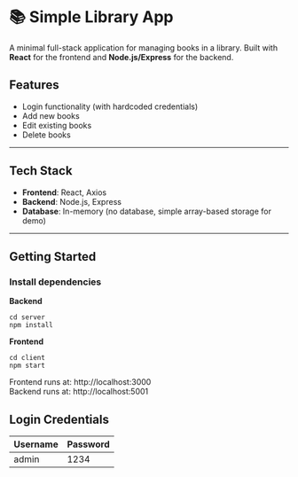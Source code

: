 # 📚 Simple Library App

A minimal full-stack application for managing books in a library. Built with **React** for the frontend and **Node.js/Express** for the backend.

## Features

- Login functionality (with hardcoded credentials)
- Add new books
- Edit existing books
- Delete books

---

## Tech Stack

- **Frontend**: React, Axios
- **Backend**: Node.js, Express
- **Database**: In-memory (no database, simple array-based storage for demo)

---

## Getting Started

### Install dependencies

**Backend**
```
cd server
npm install
```
**Frontend**
```
cd client
npm start
```
Frontend runs at: http://localhost:3000  
Backend runs at: http://localhost:5001

## Login Credentials
| Username | Password |
|----------|----------|
| admin    | 1234     |

